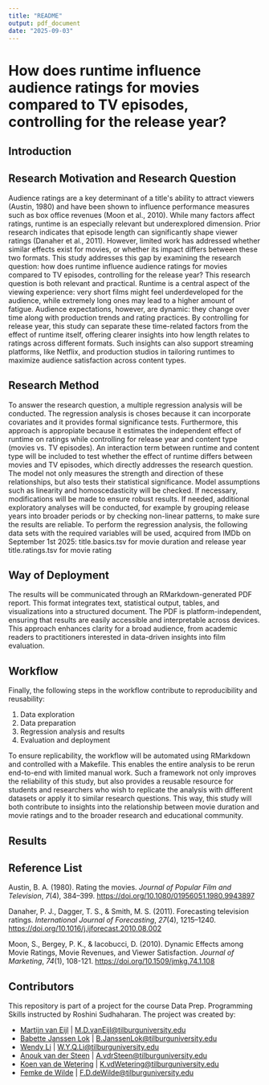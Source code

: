 ```yaml
---
title: "README"
output: pdf_document
date: "2025-09-03"
---
```

# How does runtime influence audience ratings for movies compared to TV episodes, controlling for the release year?

## Introduction

## Research Motivation and Research Question
Audience ratings are a key determinant of a title's ability to attract viewers (Austin, 1980) and have been shown to influence performance measures such as box office revenues (Moon et al., 2010). While many factors affect ratings, runtime is an especially relevant but underexplored dimension. Prior research indicates that episode length can significantly shape viewer ratings (Danaher et al., 2011). However, limited work has addressed whether similar effects exist for movies, or whether its impact differs between these two formats. This study addresses this gap by examining the research question: how does runtime influence audience ratings for movies compared to TV episodes, controlling for the release year?
	This research question is both relevant and practical. Runtime is a central aspect of the viewing experience: very short films might feel underdeveloped for the audience, while extremely long ones may lead to a higher amount of fatigue. Audience expectations, however, are dynamic: they change over time along with production trends and rating practices. By controlling for release year, this study can separate these time-related factors from the effect of runtime itself, offering clearer insights into how length relates to ratings across different formats. Such insights can also support streaming platforms, like Netflix, and production studios in tailoring runtimes to maximize audience satisfaction across content types.

## Research Method
To answer the research question, a multiple regression analysis will be conducted. The regression analysis is choses because it can incorporate covariates and it provides formal significance tests. Furthermore, this approach is appropiate because it estimates the independent effect of runtime on ratings while controlling for release year and content type (movies vs. TV episodes). An interaction term between runtime and content type will be included to test whether the effect of runtime differs between movies and TV episodes, which directly addresses the research question. The model not only measures the strength and direction of these relationships, but also tests their statistical significance. 
	Model assumptions such as linearity and homoscedasticity will be checked. If necessary, modifications will be made to ensure robust results. If needed, additional exploratory analyses will be conducted, for example by grouping release years into broader periods or by checking non-linear patterns, to make sure the results are reliable.
	To perform the regression analysis, the following data sets with the required variables will be used, acquired from IMDb on September 1st 2025:
title.basics.tsv for movie duration and release year
title.ratings.tsv for movie rating

## Way of Deployment
The results will be communicated through an RMarkdown-generated PDF report. This format integrates text, statistical output, tables, and visualizations into a structured document. The PDF is platform-independent, ensuring that results are easily accessible and interpretable across devices. This approach enhances clarity for a broad audience, from academic readers to practitioners interested in data-driven insights into film evaluation. 

## Workflow
Finally, the following steps in the workflow contribute to reproducibility and reusability:
  1. Data exploration
  2. Data preparation
  3. Regression analysis and results
  4. Evaluation and deployment

To ensure replicability, the workflow will be automated using RMarkdown and controlled with a Makefile. This enables the entire analysis to be rerun end-to-end with limited manual work. Such a framework not only improves the reliability of this study, but also provides a reusable resource for students and researchers who wish to replicate the analysis with different datasets or apply it to similar research questions. This way, this study will both contribute to insights into the relationship between movie duration and movie ratings and to the broader research and educational community.

## Results

## Reference List
Austin, B. A. (1980). Rating the movies. _Journal of Popular Film and Television_, _7_(4), 384–399. https://doi.org/10.1080/01956051.1980.9943897 

Danaher, P. J., Dagger, T. S., & Smith, M. S. (2011). Forecasting television ratings. _International Journal of Forecasting_, _27_(4), 1215–1240. 
https://doi.org/10.1016/j.ijforecast.2010.08.002   

Moon, S., Bergey, P. K., & Iacobucci, D. (2010). Dynamic Effects among Movie Ratings, Movie Revenues, and Viewer Satisfaction. _Journal of Marketing_, _74_(1), 108-121. https://doi.org/10.1509/jmkg.74.1.108 

## Contributors
This repository is part of a project for the course Data Prep. Programming Skills instructed by Roshini Sudhaharan. The project was created by:
- [Martijn van Eijl](https://github.com/mvaneijl) | M.D.vanEijl@tilburguniversity.edu
- [Babette Janssen Lok](https://github.com/Babettejanssenlok) | B.JanssenLok@tilburguniversity.edu
- [Wendy Li](https://github.com/wendyliuvt) | W.Y.Q.Li@tilburguniversity.edu
- [Anouk van der Steen](https://github.com/anoukvandersteen) | A.vdrSteen@tilburguniversity.edu
- [Koen van de Wetering](https://github.com/x) | K.vdWetering@tilburguniversity.edu
- [Femke de Wilde](https://github.com/Femke-de-Wilde) | F.D.deWilde@tilburguniversity.edu
